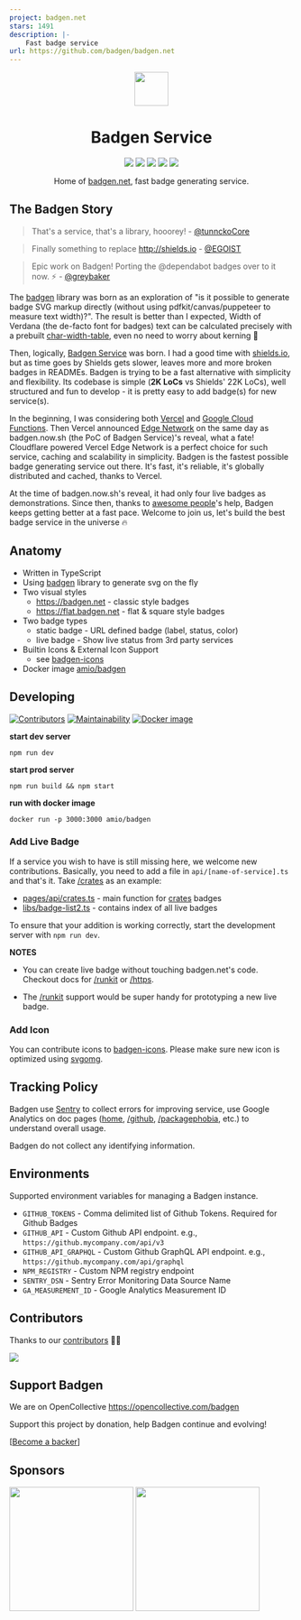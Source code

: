 ```yaml
---
project: badgen.net
stars: 1491
description: |-
    Fast badge service
url: https://github.com/badgen/badgen.net
---
```


<p align="center">
    <img height="60px" width="60px" src="https://badgen.net/statics/badgen-logo.svg" />
    <h1 align="center">Badgen Service</h1>
</p>

<p align="center">
    <a href="https://status.badgen.net/"><img src="https://badgen.net/uptime-robot/week/m780862024-50db2c44c703e5c68d6b1ebb?label=past%20week%20uptime" /></a>
    <a href="https://stats.uptimerobot.com/z6nqBfYGB/780862024"><img src="https://badgen.net/uptime-robot/response/m780862024-50db2c44c703e5c68d6b1ebb" /></a>
    <a href="LICENSE.md"><img src="https://badgen.net/github/license/amio/badgen-service" /></a>
    <a href="https://twitter.com/badgen_net"><img src="https://badgen.net/badge/twitter/@badgen_net/1DA1F2?icon&label" /></a>
    <a href="https://opencollective.com/badgen"><img src="https://badgen.net/badge/support/badgen/3988FB"/></a>
</p>

<p align="center">Home of <a href="https://badgen.net">badgen.net</a>, fast badge generating service.</p>

## The Badgen Story

> That's a service, that's a library, hooorey!  - [@tunnckoCore](https://github.com/amio/badgen-service/pull/17)

> Finally something to replace http://shields.io - [@EGOIST](https://twitter.com/_egoistlily/status/1024202206185119744)

> Epic work on Badgen! Porting the @dependabot badges over to it now. ⚡️ - [@greybaker](https://twitter.com/greybaker/status/1023253585021333504)

The [badgen](https://github.com/amio/badgen) library was born as an exploration of "is it possible to generate badge SVG markup directly (without using pdfkit/canvas/puppeteer to measure text width)?". The result is better than I expected, Width of Verdana (the de-facto font for badges) text can be calculated precisely with a prebuilt [char-width-table](https://github.com/badgen/badgen/blob/master/src/widths-verdana-110.json), even no need to worry about kerning 🤯

Then, logically, [Badgen Service](https://badgen.net) was born. I had a good time with [shields.io](https://shields.io), but as time goes by Shields gets slower, leaves more and more broken badges in READMEs. Badgen is trying to be a fast alternative with simplicity and flexibility. Its codebase is simple (<b title="cloc . --exclude-dir node_modules --match-f '.js$'">2K LoCs</b> vs Shields' 22K LoCs), well structured and fun to develop - it is pretty easy to add badge(s) for new service(s).

In the beginning, I was considering both [Vercel](https://vercel.com/) and [Google Cloud Functions](https://cloud.google.com/functions/). Then Vercel announced [Edge Network](https://vercel.com/edge-network) on the same day as badgen.now.sh (the PoC of Badgen Service)'s reveal, what a fate! Cloudflare powered Vercel Edge Network is a perfect choice for such service, caching and scalability in simplicity. Badgen is the fastest possible badge generating service out there. It's fast, it's reliable, it's globally distributed and cached, thanks to Vercel.

At the time of badgen.now.sh's reveal, it had only four live badges as demonstrations. Since then, thanks to [awesome people](https://github.com/amio/badgen-service/graphs/contributors)'s help, Badgen keeps getting better at a fast pace. Welcome to join us, let's build the best badge service in the universe 🔥

## Anatomy

- Written in TypeScript
- Using [badgen](https://github.com/amio/badgen) library to generate svg on the fly
- Two visual styles
    - https://badgen.net - classic style badges
    - https://flat.badgen.net - flat & square style badges
- Two badge types
    - static badge - URL defined badge (label, status, color)
    - live badge - Show live status from 3rd party services
- Builtin Icons & External Icon Support
    - see [badgen-icons](https://github.com/badgen/badgen-icons)
- Docker image [amio/badgen](https://hub.docker.com/r/amio/badgen)

## Developing

[![Contributors][contributors-src]][contributors-href]
[![Maintainability][maintainability-src]][maintainability-href]
[![Docker image][docker-src]][docker-href]

**start dev server**

    npm run dev

**start prod server**

    npm run build && npm start

**run with docker image**

    docker run -p 3000:3000 amio/badgen

### Add Live Badge

If a service you wish to have is still missing here, we welcome new contributions. Basically, you need to add a file in `api/[name-of-service].ts` and that's it. Take [/crates](https://badgen.net/crates) as an example:

- [pages/api/crates.ts](pages/api/crates.ts) - main function for [crates](https://badgen.net/docs/crates) badges
- [libs/badge-list2.ts](libs/badge-list2.ts) - contains index of all live badges

To ensure that your addition is working correctly, start the development server with `npm run dev`.

__NOTES__

- You can create live badge without touching badgen.net's code. Checkout docs for [/runkit](https://badgen.net/runkit) or [/https](https://badgen.net/https).

- The [/runkit](https://badgen.net/runkit) support would be super handy for prototyping a new live badge.

### Add Icon

You can contribute icons to [badgen-icons](https://github.com/badgen/badgen-icons). Please make sure new icon is optimized using [svgomg](https://jakearchibald.github.io/svgomg/).

## Tracking Policy

Badgen use [Sentry](https://sentry.io) to collect errors for improving service, use Google Analytics on doc pages ([home](https://badgen.net), [/github](https://badgen.net/github), [/packagephobia](https://badgen.net/packagephobia), etc.) to understand overall usage.

Badgen do not collect any identifying information.

## Environments

Supported environment variables for managing a Badgen instance.

- `GITHUB_TOKENS` - Comma delimited list of Github Tokens. Required for Github Badges
- `GITHUB_API` - Custom Github API endpoint. e.g., `https://github.mycompany.com/api/v3`
- `GITHUB_API_GRAPHQL` - Custom Github GraphQL API endpoint. e.g., `https://github.mycompany.com/api/graphql`
- `NPM_REGISTRY` - Custom NPM registry endpoint
- `SENTRY_DSN` - Sentry Error Monitoring Data Source Name
- `GA_MEASUREMENT_ID` - Google Analytics Measurement ID

## Contributors

Thanks to our [contributors][contributors-href] 🎉👏

[![](https://opencollective.com/badgen/contributors.svg?width=980&button=false)][contributors-href]

## Support Badgen

We are on OpenCollective https://opencollective.com/badgen

Support this project by donation, help Badgen continue and evolving!

[[Become a backer](https://opencollective.com/badgen#backer)]


## Sponsors

<a href="https://vercel.com"><img src="https://badgen-sponsors.now.sh/vercel.svg" height="220px" /></a>
<a href="https://sentry.io"><img src="https://badgen-sponsors.now.sh/sentry.svg" height="220px" /></a>

[maintainability-src]: https://badgen.net/codeclimate/maintainability/badgen/badgen.net
[maintainability-href]: https://codeclimate.com/github/badgen/badgen.net
[contributors-src]: https://badgen.net/github/contributors/badgen/badgen.net
[contributors-href]: https://github.com/badgen/badgen.net/graphs/contributors
[docker-src]: https://badgen.net/badge/docker/amio%2Fbadgen?label&icon=docker
[docker-href]: https://hub.docker.com/r/amio/badgen

